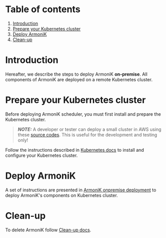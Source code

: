 # Table of contents

1. [Introduction](#introduction)
2. [Prepare your Kubernetes cluster](old/docs/README.kubernetes.md)
3. [Deploy ArmoniK](old/docs/README.deploy.md)
4. [Clean-up](old/docs/README.clean.md)

# Introduction <a name="introduction"></a>

Hereafter, we describe the steps to deploy ArmoniK **on-premise**. All components of ArmoniK are deployed on a remote
Kubernetes cluster.

# Prepare your Kubernetes cluster <a name="prepare-your-kubernetes-cluster"></a>

Before deploying ArmoniK scheduler, you must first install and prepare the Kubernetes cluster.

> **_NOTE:_** A developer or tester can deploy a small cluster in AWS using these [source codes](utils/cluster). This is useful for the development and testing only!

Follow the instructions described in [Kubernetes docs](docs/README.kubernetes.md) to install and configure your
Kubernetes cluster.

# Deploy ArmoniK <a name="deploy-armonik"></a>

A set of instructions are presented in [ArmoniK onpremise deployment](docs/README.deploy.md) to deploy ArmoniK's
components on Kubernetes cluster.

# Clean-up <a name="clean-up"></a>

To delete ArmoniK follow [Clean-up docs](docs/README.clean.md).